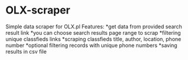 # OLX-scraper
Simple data scraper for OLX.pl
Features:
*get data from provided search result link
*you can choose search results page range to scrap
*filtering unique classfieds links
*scraping classfieds title, author, location, phone number
*optional filtering records with unique phone numbers
*saving results in csv file

